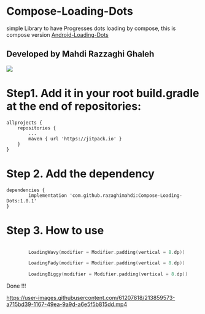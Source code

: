 # Compose-Loading-Dots
simple Library to have Progresses dots loading by compose, this is compose version [Android-Loading-Dots](https://github.com/razaghimahdi/Android-Loading-Dots)
## Developed by Mahdi Razzaghi Ghaleh

[![](https://jitpack.io/v/razaghimahdi/Compose-Loading-Dots.svg)](https://jitpack.io/#razaghimahdi/Compose-Loading-Dots)

# Step1. Add it in your root build.gradle at the end of repositories:
	allprojects {
		repositories {
			...
			maven { url 'https://jitpack.io' }
		}
	}

# Step 2. Add the dependency
	dependencies {
	        implementation 'com.github.razaghimahdi:Compose-Loading-Dots:1.0.1'
	} 

# Step 3. How to use
```kotlin

        LoadingWavy(modifier = Modifier.padding(vertical = 8.dp))

        LoadingFady(modifier = Modifier.padding(vertical = 8.dp))

        LoadingBiggy(modifier = Modifier.padding(vertical = 8.dp))

```

Done !!!


https://user-images.githubusercontent.com/61207818/213859573-a715bd39-1167-49ea-9a9d-a6e5f5b815dd.mp4

